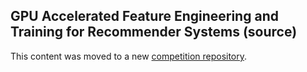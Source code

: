 ## GPU Accelerated Feature Engineering and Training for Recommender Systems (source)

This content was moved to a new [competition repository](https://github.com/NVIDIA-Merlin/competitions).  
